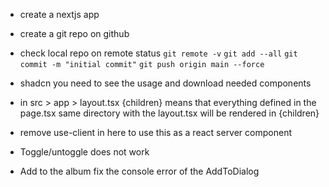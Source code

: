 - create a nextjs app
- create a git repo on github
- check local repo on remote status 
`git remote -v`
`git add --all`
`git commit -m "initial commit"`
`git push origin main --force`


- shadcn you need to see the usage and download needed components
- in src > app > layout.tsx {children} means that everything defined in the page.tsx same directory 
with the layout.tsx will be rendered in {children}


- remove use-client in here to use this as a react server component

- Toggle/untoggle does not work
- Add to the album fix the console error of the AddToDialog